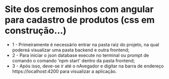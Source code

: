 # Site dos cremosinhos com angular para cadastro de produtos (css em construção...)

- 1 - Primeiramente é necessário entrar na pasta raiz do projeto, na qual podereá visualizar uma pasta backend e outra frontend;
- 2 - Para iniciar o json database execute no terminal ou prompt de comando o comando 'npm start' dentro da pasta frontend;
- 3 - Após isso, deve-se ir até o nAvegador e digitar na barra de endereço https://localhost:4200 para visualizar a aplicação.

